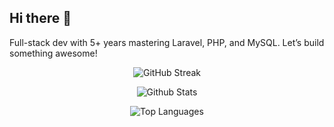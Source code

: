 ## Hi there 👋
Full-stack dev with 5+ years mastering Laravel, PHP, and MySQL. Let’s build something awesome!

<p align="center">
  <img src="https://github-readme-streak-stats.herokuapp.com/?user=saifali-ch&theme=radical" alt="GitHub Streak">
</p>
  
<p align="center">
  <img src="https://github-readme-stats.vercel.app/api?username=saifali-ch&show_icons=true&theme=radical" alt="Github Stats">
</p>

<p align="center">
  <img src="https://github-readme-stats.vercel.app/api/top-langs/?username=saifali-ch&layout=compact&theme=radical" alt="Top Languages">
</p>
